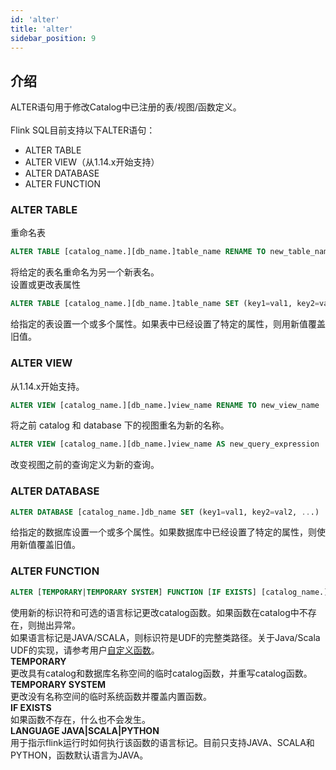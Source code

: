 ```yaml
---
id: 'alter'
title: 'alter'
sidebar_position: 9
---
```


## 介绍

ALTER语句用于修改Catalog中已注册的表/视图/函数定义。<br>  
Flink SQL目前支持以下ALTER语句：

* ALTER TABLE
* ALTER VIEW（从1.14.x开始支持）
* ALTER DATABASE
* ALTER FUNCTION

### ALTER TABLE

重命名表

```sql
ALTER TABLE [catalog_name.][db_name.]table_name RENAME TO new_table_name
```

将给定的表名重命名为另一个新表名。<br>
设置或更改表属性

```sql
ALTER TABLE [catalog_name.][db_name.]table_name SET (key1=val1, key2=val2, ...)
```

给指定的表设置一个或多个属性。如果表中已经设置了特定的属性，则用新值覆盖旧值。

### ALTER VIEW

从1.14.x开始支持。

```sql
ALTER VIEW [catalog_name.][db_name.]view_name RENAME TO new_view_name
```

将之前 catalog 和 database 下的视图重名为新的名称。

```sql
ALTER VIEW [catalog_name.][db_name.]view_name AS new_query_expression
```

改变视图之前的查询定义为新的查询。

### ALTER DATABASE

```sql
ALTER DATABASE [catalog_name.]db_name SET (key1=val1, key2=val2, ...)
```

给指定的数据库设置一个或多个属性。如果数据库中已经设置了特定的属性，则使用新值覆盖旧值。

### ALTER FUNCTION

```sql
ALTER [TEMPORARY|TEMPORARY SYSTEM] FUNCTION [IF EXISTS] [catalog_name.][db_name.]function_name AS identifier [LANGUAGE JAVA|SCALA|PYTHON]
```

使用新的标识符和可选的语言标记更改catalog函数。如果函数在catalog中不存在，则抛出异常。<br>
如果语言标记是JAVA/SCALA，则标识符是UDF的完整类路径。关于Java/Scala UDF的实现，请参考用户[自定义函数](udf)。<br>
**TEMPORARY**<br>
更改具有catalog和数据库名称空间的临时catalog函数，并重写catalog函数。<br>
**TEMPORARY SYSTEM**<br>
更改没有名称空间的临时系统函数并覆盖内置函数。<br>
**IF EXISTS**<br>
如果函数不存在，什么也不会发生。<br>
**LANGUAGE JAVA|SCALA|PYTHON**<br>
用于指示flink运行时如何执行该函数的语言标记。目前只支持JAVA、SCALA和PYTHON，函数默认语言为JAVA。